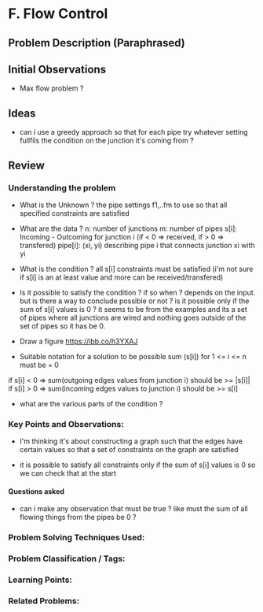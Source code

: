 
# F. Flow Control
 
## Problem Description (Paraphrased)


## Initial Observations
- Max flow problem ?
 
## Ideas 

- can i use a greedy approach so that for each pipe try whatever setting fullfils the condition on the junction it's coming from ? 


## Review

### Understanding the problem 

- What is the Unknown ? 
the pipe settings f1,..fm to use so that all specified constraints are satisfied 

- What are the data ? 
n: number of junctions
m: number of pipes 
s[i]: Incoming - Outcoming for junction i (if < 0 => received, if > 0 => transfered)
pipe[i]: (xi, yi) describing pipe i that connects junction xi with yi

- What is the condition ? 
all s[i] constraints must be satisfied (i'm not sure if s[i] is an at least value and more can be received/transfered)

- Is it possible to satisfy the condition ? if so when ? 
depends on the input. 
but is there a way to conclude possible or not ? is it possible only if the sum of s[i] values is 0 ? it seems to be from the examples 
and its a set of pipes where all junctions are wired and nothing goes outside of the set of pipes so it has be 0.

- Draw a figure 
https://ibb.co/h3YXAJ

- Suitable notation 
for a solution to be  possible sum (s[i]) for 1 <= i <= n must be = 0

if s[i] < 0 => sum(outgoing edges values from junction i) should be >= |s[i]|
if s[i] > 0 => sum(incoming edges values to junction i) should be >= s[i]

- what are the various parts of the condition ? 


### Key Points and Observations:
- I'm thinking it's about constructing a graph such that the edges have certain values so that a set of constraints on the graph are satisfied 

- it is possible to satisfy all constraints only if the sum of s[i] values is 0 so we can check that at the start 

#### Questions asked 
- can i make any observation that must be true ? like must the sum of all flowing things from the pipes be 0 ?

### Problem Solving Techniques Used:

### Problem Classification / Tags:

### Learning Points:

### Related Problems:

